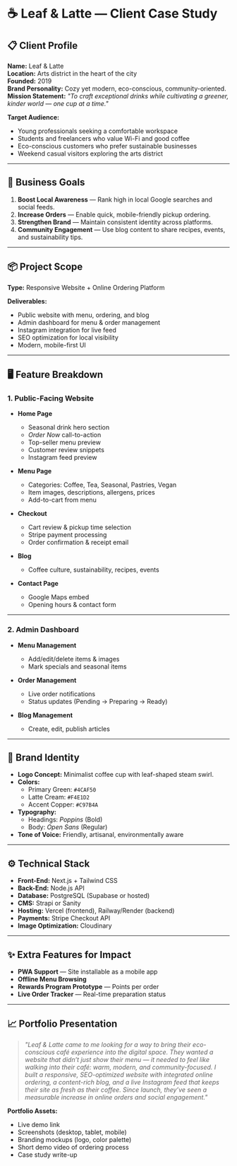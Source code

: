 # ☕ Leaf & Latte — Client Case Study

## 📋 Client Profile

**Name:** Leaf & Latte  
**Location:** Arts district in the heart of the city  
**Founded:** 2019  
**Brand Personality:** Cozy yet modern, eco-conscious, community-oriented.  
**Mission Statement:** _"To craft exceptional drinks while cultivating a greener, kinder world — one cup at a time."_

**Target Audience:**

- Young professionals seeking a comfortable workspace
- Students and freelancers who value Wi-Fi and good coffee
- Eco-conscious customers who prefer sustainable businesses
- Weekend casual visitors exploring the arts district

---

## 🎯 Business Goals

1. **Boost Local Awareness** — Rank high in local Google searches and social feeds.
2. **Increase Orders** — Enable quick, mobile-friendly pickup ordering.
3. **Strengthen Brand** — Maintain consistent identity across platforms.
4. **Community Engagement** — Use blog content to share recipes, events, and sustainability tips.

---

## 📦 Project Scope

**Type:** Responsive Website + Online Ordering Platform

**Deliverables:**

- Public website with menu, ordering, and blog
- Admin dashboard for menu & order management
- Instagram integration for live feed
- SEO optimization for local visibility
- Modern, mobile-first UI

---

## 🖥 Feature Breakdown

### 1. Public-Facing Website

- **Home Page**
  - Seasonal drink hero section
  - _Order Now_ call-to-action
  - Top-seller menu preview
  - Customer review snippets
  - Instagram feed preview

- **Menu Page**
  - Categories: Coffee, Tea, Seasonal, Pastries, Vegan
  - Item images, descriptions, allergens, prices
  - Add-to-cart from menu

- **Checkout**
  - Cart review & pickup time selection
  - Stripe payment processing
  - Order confirmation & receipt email

- **Blog**
  - Coffee culture, sustainability, recipes, events

- **Contact Page**
  - Google Maps embed
  - Opening hours & contact form

---

### 2. Admin Dashboard

- **Menu Management**
  - Add/edit/delete items & images
  - Mark specials and seasonal items

- **Order Management**
  - Live order notifications
  - Status updates (Pending → Preparing → Ready)

- **Blog Management**
  - Create, edit, publish articles

---

## 🎨 Brand Identity

- **Logo Concept:** Minimalist coffee cup with leaf-shaped steam swirl.
- **Colors:**
  - Primary Green: `#4CAF50`
  - Latte Cream: `#F4E1D2`
  - Accent Copper: `#C97B4A`
- **Typography:**
  - Headings: _Poppins_ (Bold)
  - Body: _Open Sans_ (Regular)
- **Tone of Voice:** Friendly, artisanal, environmentally aware

---

## ⚙ Technical Stack

- **Front-End:** Next.js + Tailwind CSS
- **Back-End:** Node.js API
- **Database:** PostgreSQL (Supabase or hosted)
- **CMS:** Strapi or Sanity
- **Hosting:** Vercel (frontend), Railway/Render (backend)
- **Payments:** Stripe Checkout API
- **Image Optimization:** Cloudinary

---

## ✨ Extra Features for Impact

- **PWA Support** — Site installable as a mobile app
- **Offline Menu Browsing**
- **Rewards Program Prototype** — Points per order
- **Live Order Tracker** — Real-time preparation status

---

## 📈 Portfolio Presentation

> _"Leaf & Latte came to me looking for a way to bring their eco-conscious café experience into the digital space. They wanted a website that didn’t just show their menu — it needed to feel like walking into their café: warm, modern, and community-focused. I built a responsive, SEO-optimized website with integrated online ordering, a content-rich blog, and a live Instagram feed that keeps their site as fresh as their coffee. Since launch, they’ve seen a measurable increase in online orders and social engagement."_

**Portfolio Assets:**

- Live demo link
- Screenshots (desktop, tablet, mobile)
- Branding mockups (logo, color palette)
- Short demo video of ordering process
- Case study write-up

